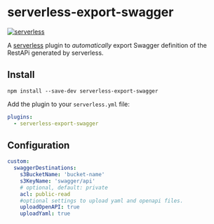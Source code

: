 # serverless-export-swagger
[![serverless](http://public.serverless.com/badges/v3.svg)](http://www.serverless.com)

A [serverless](http://www.serverless.com) plugin to _automatically_ export Swagger definition of the RestAPi generated by 
serverless.

## Install

`npm install --save-dev serverless-export-swagger`

Add the plugin to your `serverless.yml` file:

```yaml
plugins:
  - serverless-export-swagger
```

## Configuration

```yaml
custom:
  swaggerDestinations:
    s3BucketName: 'bucket-name'
    s3KeyName: 'swagger/api'
    # optional, default: private
    acl: public-read
    #optional settings to upload yaml and openapi files.
    uploadOpenAPI: true
    uploadYaml: true
```
